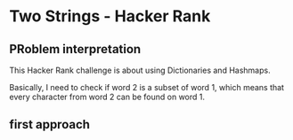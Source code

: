 # Two Strings - Hacker Rank

## PRoblem interpretation

This Hacker Rank challenge is about using Dictionaries and Hashmaps.

Basically, I need to check if word 2 is a subset of word 1, which means that every character from word 2 can be found 
on word 1.

## first approach